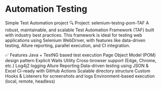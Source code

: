 # Automation Testing
Simple Test Automation project
🔍 Project: selenium-testng-pom-TAF
A robust, maintainable, and scalable Test Automation Framework (TAF) built with industry best practices. This framework is ideal for testing web applications using Selenium WebDriver, with features like data-driven testing, Allure reporting, parallel execution, and CI integration.

✅ Features
Java + TestNG based test execution
Page Object Model (POM) design pattern
Explicit Waits Utility
Cross-browser support (Edge, Chrome, etc.)
Log4j2 logging
Allure Reporting
Data-driven testing using JSON & Excel
CI-ready with GitHub Actions
Scalable directory structure
Custom Hooks & Listeners for screenshots and logs
Environment-based execution (local, remote, headless)
